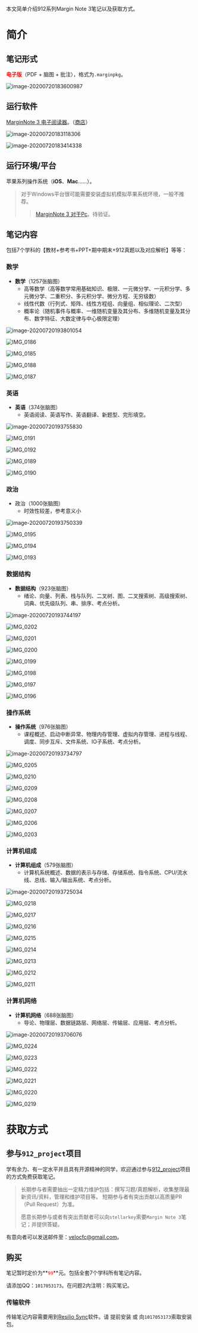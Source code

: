 本文简单介绍912系列Margin Note 3笔记以及获取方式。

# 简介

## 笔记形式

**<font color=red>电子版</font>**（PDF + 脑图 + 批注），格式为`.marginpkg`。

![image-20200720183600987](iPad%20Margin%20Note%203%E7%AC%94%E8%AE%B0%E8%AF%B4%E6%98%8E/image-20200720183600987.png)

## 运行软件

[MarginNote 3 电子阅读器](https://www.marginnote.com/chinese/home)。（[商店](https://www.marginnote.com/chinese/store-cn)）

![image-20200720183118306](iPad%20Margin%20Note%203%E7%AC%94%E8%AE%B0%E8%AF%B4%E6%98%8E/image-20200720183118306.png)

![image-20200720183414338](iPad%20Margin%20Note%203%E7%AC%94%E8%AE%B0%E8%AF%B4%E6%98%8E/image-20200720183414338.png)

## 运行环境/平台

苹果系列操作系统（**iOS**、**Mac**……）。

> 对于Windows平台很可能需要安装虚拟机模拟苹果系统环境，一般不推荐。
>
> > [MarginNote 3 对于Pc](https://pcwindows.cn/app/1348317163/marginnote-3)。待验证。

## 笔记内容

包括7个学科的【教材+参考书+PPT+期中期末+912真题以及对应解析】等等：

### 数学

- **数学**（1257张脑图）
  - 高等数学（高等数学常用基础知识、极限、一元微分学、一元积分学、多元微分学、二重积分、多元积分学、微分方程、无穷级数）
  - 线性代数（行列式、矩阵、线性方程组、向量组、相似理论、二次型）
  - 概率论（随机事件与概率、一维随机变量及其分布、多维随机变量及其分布、数字特征、大数定律与中心极限定理）

![image-20200720193801054](iPad%20Margin%20Note%203%E7%AC%94%E8%AE%B0%E8%AF%B4%E6%98%8E/image-20200720193801054.png)

![IMG_0186](iPad%20Margin%20Note%203%E7%AC%94%E8%AE%B0%E8%AF%B4%E6%98%8E/IMG_0186.PNG)

![IMG_0185](iPad%20Margin%20Note%203%E7%AC%94%E8%AE%B0%E8%AF%B4%E6%98%8E/IMG_0185.PNG)

![IMG_0188](iPad%20Margin%20Note%203%E7%AC%94%E8%AE%B0%E8%AF%B4%E6%98%8E/IMG_0188.PNG)

![IMG_0187](iPad%20Margin%20Note%203%E7%AC%94%E8%AE%B0%E8%AF%B4%E6%98%8E/IMG_0187.PNG)

### 英语

- **英语**（374张脑图）
  - 英语阅读、英语写作、英语翻译、新题型、完形填空。

![image-20200720193755830](iPad%20Margin%20Note%203%E7%AC%94%E8%AE%B0%E8%AF%B4%E6%98%8E/image-20200720193755830.png)

![IMG_0191](iPad%20Margin%20Note%203%E7%AC%94%E8%AE%B0%E8%AF%B4%E6%98%8E/IMG_0191.PNG)

![IMG_0192](iPad%20Margin%20Note%203%E7%AC%94%E8%AE%B0%E8%AF%B4%E6%98%8E/IMG_0192.PNG)

![IMG_0189](iPad%20Margin%20Note%203%E7%AC%94%E8%AE%B0%E8%AF%B4%E6%98%8E/IMG_0189.PNG)

![IMG_0190](iPad%20Margin%20Note%203%E7%AC%94%E8%AE%B0%E8%AF%B4%E6%98%8E/IMG_0190.PNG)

### 政治

- 政治（1000张脑图）
  - 时效性较差，参考意义小

![image-20200720193750339](iPad%20Margin%20Note%203%E7%AC%94%E8%AE%B0%E8%AF%B4%E6%98%8E/image-20200720193750339.png)

![IMG_0195](iPad%20Margin%20Note%203%E7%AC%94%E8%AE%B0%E8%AF%B4%E6%98%8E/IMG_0195.PNG)

![IMG_0194](iPad%20Margin%20Note%203%E7%AC%94%E8%AE%B0%E8%AF%B4%E6%98%8E/IMG_0194.PNG)

![IMG_0193](iPad%20Margin%20Note%203%E7%AC%94%E8%AE%B0%E8%AF%B4%E6%98%8E/IMG_0193.PNG)

### 数据结构

- **数据结构**（923张脑图）
  - 绪论、向量、列表、栈与队列、二叉树、图、二叉搜索树、高级搜索树、词典、优先级队列、串、排序、考点分析。

![image-20200720193744197](iPad%20Margin%20Note%203%E7%AC%94%E8%AE%B0%E8%AF%B4%E6%98%8E/image-20200720193744197.png)

![IMG_0202](iPad%20Margin%20Note%203%E7%AC%94%E8%AE%B0%E8%AF%B4%E6%98%8E/IMG_0202.PNG)

![IMG_0201](iPad%20Margin%20Note%203%E7%AC%94%E8%AE%B0%E8%AF%B4%E6%98%8E/IMG_0201.PNG)

![IMG_0200](iPad%20Margin%20Note%203%E7%AC%94%E8%AE%B0%E8%AF%B4%E6%98%8E/IMG_0200.PNG)

![IMG_0199](iPad%20Margin%20Note%203%E7%AC%94%E8%AE%B0%E8%AF%B4%E6%98%8E/IMG_0199.PNG)

![IMG_0198](iPad%20Margin%20Note%203%E7%AC%94%E8%AE%B0%E8%AF%B4%E6%98%8E/IMG_0198.PNG)

![IMG_0197](iPad%20Margin%20Note%203%E7%AC%94%E8%AE%B0%E8%AF%B4%E6%98%8E/IMG_0197.PNG)

![IMG_0196](iPad%20Margin%20Note%203%E7%AC%94%E8%AE%B0%E8%AF%B4%E6%98%8E/IMG_0196.PNG)

### 操作系统

- **操作系统**（976张脑图）
  - 课程概述、启动中断异常、物理内存管理、虚拟内存管理、进程与线程、调度、同步互斥、文件系统、IO子系统、考点分析。

![image-20200720193734797](iPad%20Margin%20Note%203%E7%AC%94%E8%AE%B0%E8%AF%B4%E6%98%8E/image-20200720193734797.png)

![IMG_0205](iPad%20Margin%20Note%203%E7%AC%94%E8%AE%B0%E8%AF%B4%E6%98%8E/IMG_0205.PNG)

![IMG_0210](iPad%20Margin%20Note%203%E7%AC%94%E8%AE%B0%E8%AF%B4%E6%98%8E/IMG_0210.PNG)

![IMG_0209](iPad%20Margin%20Note%203%E7%AC%94%E8%AE%B0%E8%AF%B4%E6%98%8E/IMG_0209.PNG)

![IMG_0208](iPad%20Margin%20Note%203%E7%AC%94%E8%AE%B0%E8%AF%B4%E6%98%8E/IMG_0208.PNG)

![IMG_0207](iPad%20Margin%20Note%203%E7%AC%94%E8%AE%B0%E8%AF%B4%E6%98%8E/IMG_0207.PNG)

![IMG_0206](iPad%20Margin%20Note%203%E7%AC%94%E8%AE%B0%E8%AF%B4%E6%98%8E/IMG_0206.PNG)

![IMG_0203](iPad%20Margin%20Note%203%E7%AC%94%E8%AE%B0%E8%AF%B4%E6%98%8E/IMG_0203.PNG)

### 计算机组成

- **计算机组成**（579张脑图）
  - 计算机系统概述、数据的表示与存储、存储系统、指令系统、CPU/流水线、总线、输入/输出系统、考点分析。

![image-20200720193725034](iPad%20Margin%20Note%203%E7%AC%94%E8%AE%B0%E8%AF%B4%E6%98%8E/image-20200720193725034.png)

![IMG_0218](iPad%20Margin%20Note%203%E7%AC%94%E8%AE%B0%E8%AF%B4%E6%98%8E/IMG_0218.PNG)

![IMG_0217](iPad%20Margin%20Note%203%E7%AC%94%E8%AE%B0%E8%AF%B4%E6%98%8E/IMG_0217.PNG)

![IMG_0216](iPad%20Margin%20Note%203%E7%AC%94%E8%AE%B0%E8%AF%B4%E6%98%8E/IMG_0216.PNG)

![IMG_0215](iPad%20Margin%20Note%203%E7%AC%94%E8%AE%B0%E8%AF%B4%E6%98%8E/IMG_0215.PNG)

![IMG_0214](iPad%20Margin%20Note%203%E7%AC%94%E8%AE%B0%E8%AF%B4%E6%98%8E/IMG_0214.PNG)

![IMG_0213](iPad%20Margin%20Note%203%E7%AC%94%E8%AE%B0%E8%AF%B4%E6%98%8E/IMG_0213.PNG)

![IMG_0212](iPad%20Margin%20Note%203%E7%AC%94%E8%AE%B0%E8%AF%B4%E6%98%8E/IMG_0212.PNG)

![IMG_0211](iPad%20Margin%20Note%203%E7%AC%94%E8%AE%B0%E8%AF%B4%E6%98%8E/IMG_0211.PNG)

### 计算机网络

- **计算机网络**（688张脑图）
  - 导论、物理层、数据链路层、网络层、传输层、应用层、考点分析。

![image-20200720193706076](iPad%20Margin%20Note%203%E7%AC%94%E8%AE%B0%E8%AF%B4%E6%98%8E/image-20200720193706076.png)

![IMG_0224](iPad%20Margin%20Note%203%E7%AC%94%E8%AE%B0%E8%AF%B4%E6%98%8E/IMG_0224.PNG)

![IMG_0223](iPad%20Margin%20Note%203%E7%AC%94%E8%AE%B0%E8%AF%B4%E6%98%8E/IMG_0223.PNG)

![IMG_0222](iPad%20Margin%20Note%203%E7%AC%94%E8%AE%B0%E8%AF%B4%E6%98%8E/IMG_0222.PNG)

![IMG_0221](iPad%20Margin%20Note%203%E7%AC%94%E8%AE%B0%E8%AF%B4%E6%98%8E/IMG_0221.PNG)

![IMG_0220](iPad%20Margin%20Note%203%E7%AC%94%E8%AE%B0%E8%AF%B4%E6%98%8E/IMG_0220.PNG)

![IMG_0219](iPad%20Margin%20Note%203%E7%AC%94%E8%AE%B0%E8%AF%B4%E6%98%8E/IMG_0219.PNG)

# 获取方式

## 参与`912_project`项目

学有余力、有一定水平并且具有开源精神的同学，欢迎通过参与[912_project](https://github.com/stellarkey/912_project#%E5%85%B3%E4%BA%8E%E9%A1%B9%E7%9B%AE%E7%BB%B4%E6%8A%A4)项目的方式免费获取笔记。

> 长期参与者需要抽出一定精力维护包括：撰写习题/真题解析，收集整理最新资讯/资料，管理和维护项目等。
> 短期参与者有突出贡献以高质量PR（Pull Request）为准。
>
> 愿意长期参与或者有突出贡献者可以向`stellarkey`索要`Margin Note 3`笔记；并提供答疑。

有意向者可以发送邮件至：[velocfc@gmail.com](mailto:velocfc@gmail.com)。

## 购买

笔记暂时定价为**<font color=red>`99`</font>**元。包括全套7个学科所有笔记内容。

请添加QQ：`1017053173`。在问题2内注明：购买笔记。

### 传输软件

传输笔记内容需要用到[Resilio Sync](https://www.resilio.com/individuals/)软件。请 提前安装 或 向`1017053173`索取安装包。

